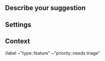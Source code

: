 ## Describe your suggestion
<!-- With as much detail as possible, describe what your suggestion would do for RedWarn. -->
<!--- IMPORTANT: If you want to upload images, please upload them to Gitlab or Imgur. -->

## Settings
<!-- If applicable, what settings/customizability should be offered to tweak the functionality of your suggestion. -->

## Context
<!-- Describe how your suggestion would improve RedWarn, or the reason behind it being added. -->

<!--- ONLY CHANGE ABOVE THIS LINE!!! -->
/label ~"type::feature" ~"priority::needs triage" 
